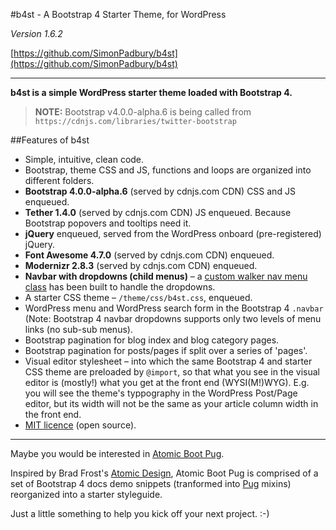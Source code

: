 #b4st - A Bootstrap 4 Starter Theme, for WordPress

*Version 1.6.2*

[https://github.com/SimonPadbury/b4st](https://github.com/SimonPadbury/b4st)

------------------

**b4st is a simple WordPress starter theme loaded with Bootstrap 4.**

> **NOTE:** Bootstrap v4.0.0-alpha.6 is being called from `https://cdnjs.com/libraries/twitter-bootstrap`

##Features of b4st

* Simple, intuitive, clean code.
* Bootstrap, theme CSS and JS, functions and loops are organized into different folders.
* **Bootstrap 4.0.0-alpha.6** (served by cdnjs.com CDN) CSS and JS enqueued.
* **Tether 1.4.0** (served by cdnjs.com CDN) JS enqueued. Because Bootstrap popovers and tooltips need it.
* **jQuery** enqueued, served from the WordPress onboard (pre-registered) jQuery.
* **Font Awesome 4.7.0** (served by cdnjs.com CDN) enqueued.
* **Modernizr 2.8.3** (served by cdnjs.com CDN) enqueued.
* **Navbar with dropdowns (child menus)** – a [custom walker nav menu class](https://github.com/SimonPadbury/b4st/blob/master/functions/navbar.php) has been built to handle the dropdowns.
* A starter CSS theme – `/theme/css/b4st.css`, enqueued.
* WordPress menu and WordPress search form in the Bootstrap 4 `.navbar` (Note: Bootstrap 4 navbar dropdowns supports only two levels of menu links (no sub-sub menus).
* Bootstrap pagination for blog index and blog category pages.
* Bootstrap pagination for posts/pages if split over a series of 'pages'.
* Visual editor stylesheet – into which the same Bootstrap 4 and starter CSS theme are preloaded by `@import`, so that what you see in the visual editor is (mostly!) what you get at the front end (WYSI(M!)WYG). E.g. you will see the theme's typpography in the WordPress Post/Page editor, but its width will not be the same as your article column width in the front end.
* [MIT licence](http://opensource.org/licenses/MIT) (open source).

---

Maybe you would be interested in [Atomic Boot Pug](https://github.com/SimonPadbury/Atomic-Boot-Pug).

Inspired by Brad Frost's [Atomic Design](http://atomicdesign.bradfrost.com/), Atomic Boot Pug is comprised of a set of Bootstrap 4 docs demo snippets (tranformed into [Pug](https://pugjs.org/api/getting-started.html) mixins) reorganized into a starter styleguide.

Just a little something to help you kick off your next project. :-)
